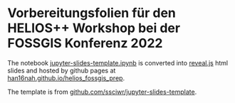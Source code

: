 # Vorbereitungsfolien für den HELIOS++ Workshop bei der FOSSGIS Konferenz 2022

The notebook [jupyter-slides-template.ipynb](jupyter-slides-template.ipynb) is converted into [reveal.js](https://revealjs.com/) html slides and hosted by github pages at [han16nah.github.io/helios_fossgis_prep](https://han16nah.github.io/helios_fossgis_prep/).

The template is from [github.com/ssciwr/jupyter-slides-template](https://github.com/ssciwr/jupyter-slides-template).
